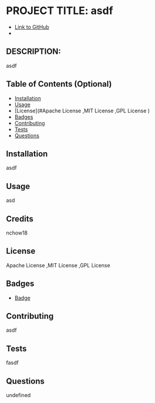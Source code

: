 

# PROJECT TITLE: asdf

* [Link to GitHub](https://github.com/nchow18)
* [Email]: asdf

## DESCRIPTION:

asdf

## Table of Contents (Optional)

* [Installation](#asdf)
* [Usage](#asd)
* [License](#Apache License ,MIT License ,GPL License )
* [Badges](#)
* [Contributing](#asdf)
* [Tests](#)
* [Questions](#undefined)

## Installation

asdf

## Usage

asd

## Credits

nchow18

## License

Apache License ,MIT License ,GPL License 

## Badges

* [Badge](https://img.shields.io/badge/<test>-<test>-<yellow>)

## Contributing

asdf

## Tests

fasdf

## Questions

undefined

    